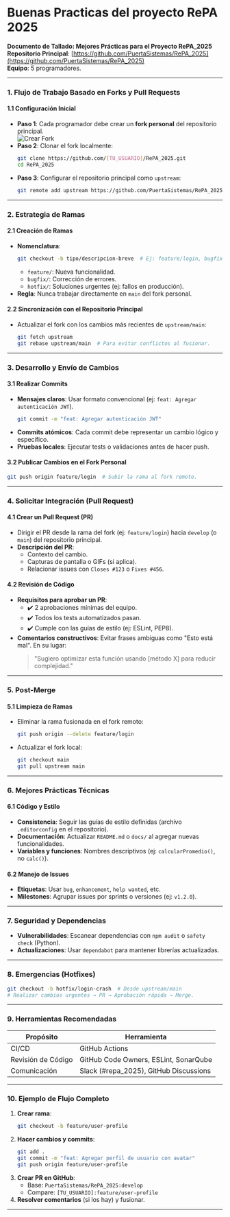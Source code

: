 # Buenas Practicas del proyecto RePA 2025

**Documento de Tallado: Mejores Prácticas para el Proyecto RePA_2025**  
**Repositorio Principal**: [https://github.com/PuertaSistemas/RePA_2025](https://github.com/PuertaSistemas/RePA_2025)  
**Equipo**: 5 programadores.  

---

### **1. Flujo de Trabajo Basado en Forks y Pull Requests**
#### **1.1 Configuración Inicial**
- **Paso 1**: Cada programador debe crear un **fork personal** del repositorio principal.  
  ![Crear Fork](https://github.githubassets.com/images/modules/logos_page/Octocat.png)  
- **Paso 2**: Clonar el fork localmente:  
  ```bash
  git clone https://github.com/[TU_USUARIO]/RePA_2025.git
  cd RePA_2025
  ```
- **Paso 3**: Configurar el repositorio principal como `upstream`:  
  ```bash
  git remote add upstream https://github.com/PuertaSistemas/RePA_2025.git
  ```

---

### **2. Estrategia de Ramas**
#### **2.1 Creación de Ramas**
- **Nomenclatura**:  
  ```bash
  git checkout -b tipo/descripcion-breve  # Ej: feature/login, bugfix/header-error
  ```
  - `feature/`: Nueva funcionalidad.  
  - `bugfix/`: Corrección de errores.  
  - `hotfix/`: Soluciones urgentes (ej: fallos en producción).  
- **Regla**: Nunca trabajar directamente en `main` del fork personal.

#### **2.2 Sincronización con el Repositorio Principal**
- Actualizar el fork con los cambios más recientes de `upstream/main`:  
  ```bash
  git fetch upstream
  git rebase upstream/main  # Para evitar conflictos al fusionar.
  ```

---

### **3. Desarrollo y Envío de Cambios**
#### **3.1 Realizar Commits**
- **Mensajes claros**: Usar formato convencional (ej: `feat: Agregar autenticación JWT`).  
  ```bash
  git commit -m "feat: Agregar autenticación JWT"
  ```
- **Commits atómicos**: Cada commit debe representar un cambio lógico y específico.  
- **Pruebas locales**: Ejecutar tests o validaciones antes de hacer push.

#### **3.2 Publicar Cambios en el Fork Personal**
```bash
git push origin feature/login  # Subir la rama al fork remoto.
```

---

### **4. Solicitar Integración (Pull Request)**
#### **4.1 Crear un Pull Request (PR)**
- Dirigir el PR desde la rama del fork (ej: `feature/login`) hacia `develop` (o `main`) del repositorio principal.  
- **Descripción del PR**:  
  - Contexto del cambio.  
  - Capturas de pantalla o GIFs (si aplica).  
  - Relacionar issues con `Closes #123` o `Fixes #456`.  

#### **4.2 Revisión de Código**
- **Requisitos para aprobar un PR**:  
  - ✔️ 2 aprobaciones mínimas del equipo.  
  - ✔️ Todos los tests automatizados pasan.  
  - ✔️ Cumple con las guías de estilo (ej: ESLint, PEP8).  
- **Comentarios constructivos**: Evitar frases ambiguas como "Esto está mal". En su lugar:  
  > "Sugiero optimizar esta función usando [método X] para reducir complejidad."

---

### **5. Post-Merge**
#### **5.1 Limpieza de Ramas**
- Eliminar la rama fusionada en el fork remoto:  
  ```bash
  git push origin --delete feature/login
  ```
- Actualizar el fork local:  
  ```bash
  git checkout main
  git pull upstream main
  ```

---

### **6. Mejores Prácticas Técnicas**
#### **6.1 Código y Estilo**
- **Consistencia**: Seguir las guías de estilo definidas (archivo `.editorconfig` en el repositorio).  
- **Documentación**: Actualizar `README.md` o `docs/` al agregar nuevas funcionalidades.  
- **Variables y funciones**: Nombres descriptivos (ej: `calcularPromedio()`, no `calc()`).

#### **6.2 Manejo de Issues**
- **Etiquetas**: Usar `bug`, `enhancement`, `help wanted`, etc.  
- **Milestones**: Agrupar issues por sprints o versiones (ej: `v1.2.0`).  

---

### **7. Seguridad y Dependencias**
- **Vulnerabilidades**: Escanear dependencias con `npm audit` o `safety check` (Python).  
- **Actualizaciones**: Usar `dependabot` para mantener librerías actualizadas.  

---

### **8. Emergencias (Hotfixes)**
```bash
git checkout -b hotfix/login-crash  # Desde upstream/main
# Realizar cambios urgentes → PR → Aprobación rápida → Merge.
```

---

### **9. Herramientas Recomendadas**
| **Propósito**         | **Herramienta**                          |  
|-----------------------|------------------------------------------|  
| CI/CD                 | GitHub Actions                           |  
| Revisión de Código    | GitHub Code Owners, ESLint, SonarQube    |  
| Comunicación          | Slack (#repa_2025), GitHub Discussions   |  

---

### **10. Ejemplo de Flujo Completo**
1. **Crear rama**:  
   ```bash
   git checkout -b feature/user-profile
   ```
2. **Hacer cambios y commits**:  
   ```bash
   git add .
   git commit -m "feat: Agregar perfil de usuario con avatar"
   git push origin feature/user-profile
   ```
3. **Crear PR en GitHub**:  
   - Base: `PuertaSistemas/RePA_2025:develop`  
   - Compare: `[TU_USUARIO]:feature/user-profile`  
4. **Resolver comentarios** (si los hay) y fusionar.  

--- 

